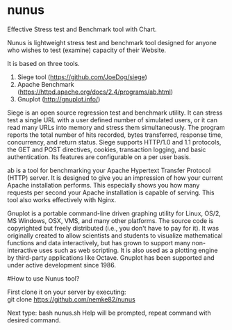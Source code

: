 # nunus
Effective Stress test and Benchmark tool with Chart.

Nunus is lightweight stress test and benchmark tool designed for anyone who wishes to test (examine) capacity of their Website. 

It is based on three tools.
1) Siege tool (https://github.com/JoeDog/siege) <BR>
2) Apache Benchmark (https://httpd.apache.org/docs/2.4/programs/ab.html) <BR>
3) Gnuplot (http://gnuplot.info/) <BR>

Siege is an open source regression test and benchmark utility. It can stress test a single URL with a user defined number of simulated users, or it can read many URLs into memory and stress them simultaneously. The program reports the total number of hits recorded, bytes transferred, response time, concurrency, and return status. Siege supports HTTP/1.0 and 1.1 protocols, the GET and POST directives, cookies, transaction logging, and basic authentication. Its features are configurable on a per user basis.

ab is a tool for benchmarking your Apache Hypertext Transfer Protocol (HTTP) server. It is designed to give you an impression of how your current Apache installation performs. This especially shows you how many requests per second your Apache installation is capable of serving. This tool also works effectively with Nginx.

Gnuplot is a portable command-line driven graphing utility for Linux, OS/2, MS Windows, OSX, VMS, and many other platforms. The source code is copyrighted but freely distributed (i.e., you don't have to pay for it). It was originally created to allow scientists and students to visualize mathematical functions and data interactively, but has grown to support many non-interactive uses such as web scripting. It is also used as a plotting engine by third-party applications like Octave. Gnuplot has been supported and under active development since 1986.

#How to use Nunus tool?

First clone it on your server by executing: <BR>
git clone https://github.com/nemke82/nunus

Next type: bash nunus.sh
Help will be prompted, repeat command with desired command.

